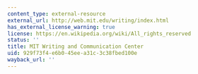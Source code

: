 ```yaml
---
content_type: external-resource
external_url: http://web.mit.edu/writing/index.html
has_external_license_warning: true
license: https://en.wikipedia.org/wiki/All_rights_reserved
status: ''
title: MIT Writing and Communication Center
uid: 929f73f4-e6b0-45ee-a31c-3c38fbed100e
wayback_url: ''
---
```

